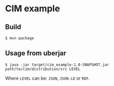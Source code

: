 # CIM example

## Build

```shell script
$ mvn package
```

## Usage from uberjar

```shell script
$ java -jar target/cim_example-1.0-SNAPSHOT.jar path/to/cim/distribution/src LEVEL
```

Where `LEVEL` can be: `JSON`, `JSON-LD` or `RDF`.

